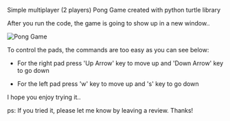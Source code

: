 Simple multiplayer (2 players) Pong Game created with python turtle library

After you run the code, the game is going to show up in a new window..

![Pong Game](https://user-images.githubusercontent.com/110006999/207155072-8417cc69-d350-4a99-a0f9-2311787f216b.JPG)

To control the pads, the commands are too easy as you can see below:

 - For the right pad press 'Up Arrow' key to move up and 'Down Arrow' key to go down

 - For the left pad press 'w' key to move up and 's' key to go down

I hope you enjoy trying it..

ps: If you tried it, please let me know by leaving a review.
    Thanks!
